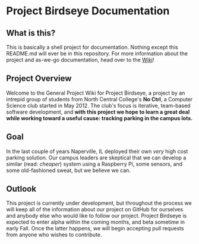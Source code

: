 Project Birdseye Documentation
==============================

What is this?
---------
This is basically a shell project for documentation. Nothing except this README.md will ever be in this
repository. For more information about the project and as-we-go documentation, head over to the
[Wiki](https://github.com/noctrl/project-birdseye-doc/wiki)!

Project Overview
----------------
Welcome to the General Project Wiki for Project Birdseye, a project by an intrepid group of students from North Central College's **No Ctrl**, a Computer Science club started in May 2012. The club's focus is iterative, team-based software development, and **with this project we hope to learn a great deal while working toward a useful cause: tracking parking in the campus lots.**

Goal
----
In the last couple of years Naperville, IL deployed their own *very* high cost parking solution. Our campus leaders are skeptical that we can develop a similar (read: *cheaper*) system using a Raspberry Pi, some sensors, and some old-fashioned sweat, but we believe we can.

Outlook
-------
This project is currently under development, but throughout the process we will keep all of the information about our project on GitHub for ourselves and anybody else who would like to follow our project. Project Birdseye is expected to enter alpha within the coming months, and beta sometime in early Fall. Once the latter happens, we will begin accepting pull requests from anyone who wishes to contribute.


